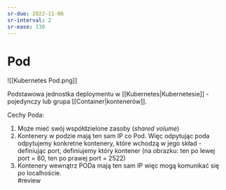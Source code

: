 ```yaml
---
sr-due: 2022-11-06
sr-interval: 2
sr-ease: 130
---
```


# Pod


![[Kubernetes Pod.png]]

Podstawowa jednostka deploymentu w [[Kubernetes|Kubernetesie]] - pojedynczy lub grupa [[Container|kontenerów]].

Cechy Poda:
1. Może mieć swój współdzielone zasoby (*shared volume*)
2. Kontenery w podzie mają ten sam IP co Pod. Więc odpytując poda odpytujemy konkretne kontenery, które wchodzą w jego skład - definiując port, definiujemy który kontener (na obrazku: ten po lewej port = 80, ten po prawej port = 2522)
3. Kontenery wewnątrz PODa mają ten sam IP więc mogą komunikać się po localhoście.   
#review